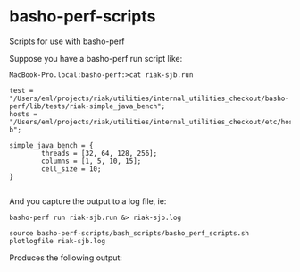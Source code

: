 # basho-perf-scripts
Scripts for use with basho-perf

Suppose you have a basho-perf run script like:

```
MacBook-Pro.local:basho-perf:>cat riak-sjb.run

test = "/Users/eml/projects/riak/utilities/internal_utilities_checkout/basho-perf/lib/tests/riak-simple_java_bench";
hosts = "/Users/eml/projects/riak/utilities/internal_utilities_checkout/etc/hosts.d/softlayer-b";

simple_java_bench = {
        threads = [32, 64, 128, 256];
        columns = [1, 5, 10, 15];
        cell_size = 10;
}
			
```

And you capture the output to a log file, ie:

```
basho-perf run riak-sjb.run &> riak-sjb.log

source basho-perf-scripts/bash_scripts/basho_perf_scripts.sh
plotlogfile riak-sjb.log
```

Produces the following output:

